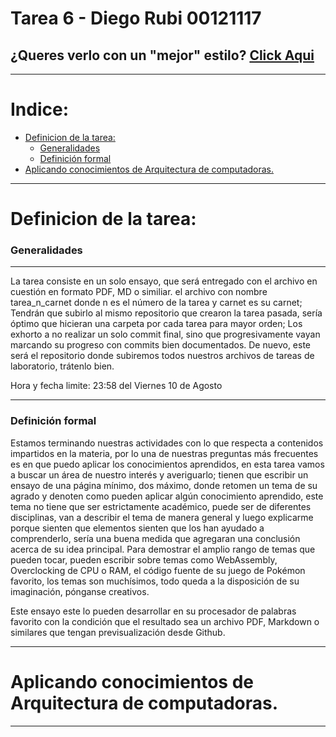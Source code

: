 # Tarea 6 - Diego Rubi 00121117 <!-- omit in toc -->

## ¿Queres verlo con un "mejor" estilo? [Click Aqui](https://uca-00121117.github.io/AC_00121117/tarea_6_00121117/Tarea_6_00121117)<!-- omit in toc -->

---
# Indice:<!-- omit in toc -->
- [Definicion de la tarea:](#definicion-de-la-tarea)
    - [Generalidades](#generalidades)
    - [Definición formal](#definición-formal)
- [Aplicando conocimientos de Arquitectura de computadoras.](#aplicando-conocimientos-de-arquitectura-de-computadoras)

---
# Definicion de la tarea:

### Generalidades

---

La tarea consiste en un solo ensayo, que será entregado con el archivo en cuestión en formato PDF, MD o similiar. el archivo con nombre tarea_n_carnet  donde n es el número de la tarea y carnet es su carnet; Tendrán que subirlo al mismo repositorio que crearon la tarea pasada, sería óptimo que hicieran una carpeta por cada tarea para mayor orden; Los exhorto a no realizar un solo commit final, sino que progresivamente vayan marcando su progreso con commits bien documentados. De nuevo, este será el repositorio donde subiremos todos nuestros archivos de tareas de laboratorio, trátenlo bien.

Hora y fecha limite: 23:58 del Viernes 10 de Agosto

---

### Definición formal

Estamos terminando nuestras actividades con lo que respecta a contenidos impartidos en la materia, por lo una de nuestras preguntas más frecuentes es en que puedo aplicar los conocimientos aprendidos, en esta tarea vamos a buscar un área de nuestro interés y averiguarlo; tienen que escribir un ensayo de una página mínimo, dos máximo, donde retomen un tema de su agrado y denoten como pueden aplicar algún conocimiento aprendido, este tema no tiene que ser estrictamente académico, puede ser de diferentes disciplinas, van a describir el tema de manera general y luego explicarme porque sienten que elementos sienten que los han ayudado a comprenderlo, sería una buena medida que agregaran una conclusión acerca de su idea principal. Para demostrar el amplio rango de temas que pueden tocar, pueden escribir sobre temas como WebAssembly, Overclocking de CPU o RAM, el código fuente de su juego de Pokémon favorito, los temas son muchísimos, todo queda a la disposición de su imaginación, pónganse creativos.

Este ensayo este lo pueden desarrollar en su procesador de palabras favorito con la condición que el resultado sea un archivo PDF, Markdown o similares que tengan previsualización desde Github.

---

# Aplicando conocimientos de Arquitectura de computadoras.

















---

